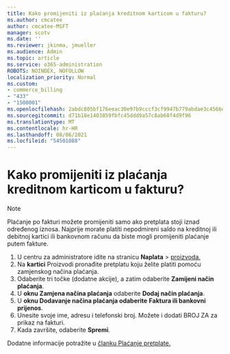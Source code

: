```yaml
---
title: Kako promijeniti iz plaćanja kreditnom karticom u fakturu?
ms.author: cmcatee
author: cmcatee-MSFT
manager: scotv
ms.date: ''
ms.reviewer: jkinma, jmueller
ms.audience: Admin
ms.topic: article
ms.service: o365-administration
ROBOTS: NOINDEX, NOFOLLOW
localization_priority: Normal
ms.custom:
- commerce_billing
- "433"
- "1500001"
ms.openlocfilehash: 2abdc805bf176eeac30e97b9cccf3cf9947b779abdae3c4566d354854a78b040
ms.sourcegitcommit: d71b18e1403859fbfc45ddd9a57c8ab68f4d9f96
ms.translationtype: MT
ms.contentlocale: hr-HR
ms.lasthandoff: 08/06/2021
ms.locfileid: "54501088"
---
```

# <a name="how-do-i-change-from-credit-card-payments-to-invoice"></a>Kako promijeniti iz plaćanja kreditnom karticom u fakturu?

> [!NOTE]
> Plaćanje po fakturi možete promijeniti samo ako pretplata stoji iznad određenog iznosa. Najprije morate platiti nepodmireni saldo na kreditnoj ili debitnoj kartici ili bankovnom računu da biste mogli promijeniti plaćanje putem fakture.

1. U centru za administratore idite na stranicu **Naplata**  >  [proizvoda.](https://go.microsoft.com/fwlink/p/?linkid=842054)
2. Na **kartici** Proizvodi pronađite pretplatu koju želite platiti pomoću zamjenskog načina plaćanja.
3. Odaberite tri točke (dodatne akcije), a zatim odaberite **Zamijeni način plaćanja**.
4. U **oknu Zamjena načina plaćanja** odaberite **Dodaj način plaćanja**.
5. U **oknu Dodavanje načina plaćanja odaberite** **Faktura ili bankovni prijenos**.
6. Unesite svoje ime, adresu i telefonski broj. Možete i dodati BROJ ZA za prikaz na fakturi.
7. Kada završite, odaberite **Spremi**.

Dodatne informacije potražite u [članku Plaćanje pretplate.](/microsoft-365/commerce/billing-and-payments/pay-for-your-subscription)